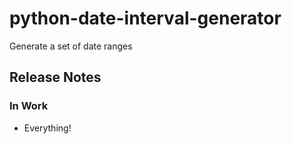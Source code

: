# python-date-interval-generator
Generate a set of date ranges

## Release Notes

### In Work

* Everything!
